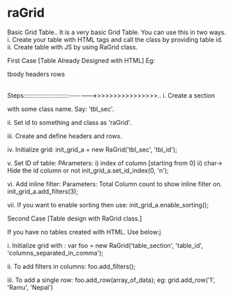 # raGrid
Basic Grid Table.. 
It is a very basic Grid Table.
You can use this in two ways.
i. Create your table with HTML tags and call the class by providing table id.
ii. Create table with JS by using RaGrid class.

First Case [Table Already Designed with HTML]
Eg:
<table id='table_id' class='raGrid'>
  tbody
  headers
  rows
</table>

Steps::::::::::::::::::::::::::------->>>>>>>>>>>>>>>>..
i. Create a section <div> with some class name. Say: 'tbl_sec'.
  
ii. Set id to something and class as 'raGrid'.

iii. Create <tbody> and define headers and rows.
  
iv. Initialize grid: 
  init_grid_a = new RaGrid('tbl_sec', 'tbl_id');
  
v. Set ID of table:
  PArameters: i) index of column [starting from 0]
  ii) char-> Hide the id column or not
  init_grid_a.set_id_index(0, 'n');
  
vi. Add inline filter:
  Parameters: Total Column count to show inline filter on.
  init_grid_a.add_filters(3);
  
vii. If you want to enable sorting then use:
  init_grid_a.enable_sorting();
  
  
  
Second Case [Table design with RaGrid class.]

If you have no tables created with HTML. Use below:j
 
i. Initialize grid with : 
var foo = new RaGrid('table_section', 'table_id', 'columns_separated_in_comma');

ii. To add filters in columns:
foo.add_filters();

iii. To add a single row:
foo.add_row(array_of_data);
eg: grid.add_row('1', 'Ramu', 'Nepal')
